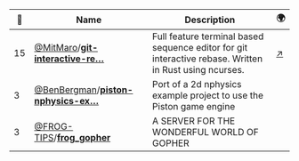 |:star2: | Name | Description | 🌍|
|---|---|---|---|
|15|[@MitMaro](https://github.com/MitMaro)/[**git-interactive-re…**](https://github.com/MitMaro/git-interactive-rebase-tool)|Full feature terminal based sequence editor for git interactive rebase. Written in Rust using ncurses.|[:arrow_upper_right:](http://gitrebasetool.mitmaro.ca/)|
|3|[@BenBergman](https://github.com/BenBergman)/[**piston-nphysics-ex…**](https://github.com/BenBergman/piston-nphysics-example)|Port of a 2d nphysics example project to use the Piston game engine||
|3|[@FROG-TIPS](https://github.com/FROG-TIPS)/[**frog_gopher**](https://github.com/FROG-TIPS/frog_gopher)|A SERVER FOR THE WONDERFUL WORLD OF GOPHER||


